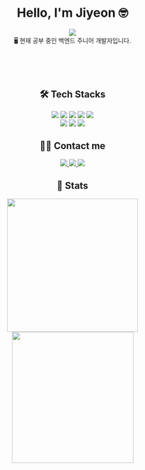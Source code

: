 <div align="center">
  <h1>Hello, I'm Jiyeon 🤓 </h1>
</div>

<div align="center">
  <a href="https://hits.seeyoufarm.com">
    <img src="https://hits.seeyoufarm.com/api/count/incr/badge.svg?url=https%3A%2F%2Fgithub.com%2Fuoahir&count_bg=%23EBC7EA&title_bg=%23BCBBB3&icon=github.svg&icon_color=%23E7E7E7&title=hits&edge_flat=false"/>
  </a>
</div>

<div align="center">
  🖥️ 현재 공부 중인 백엔드 주니어 개발자입니다.
</div>

<br><br><br>

<div align="center"> 
  <h2> 🛠️ Tech Stacks </h2> 
  <div>
    <img src="https://img.shields.io/badge/HTML5-E34F26?style=for-the-badge&logo=HTML5&logoColor=white">
    <img src="https://img.shields.io/badge/CSS3-1572B6?style=for-the-badge&logo=CSS3&logoColor=white">
    <img src="https://img.shields.io/badge/Java-007396?style=for-the-badge&logo=Java&logoColor=white">
    <img src="https://img.shields.io/badge/jQuery-0769AD?style=for-the-badge&logo=jQuery&logoColor=white">
    <img src="https://img.shields.io/badge/Javascript-F7DF1E?style=for-the-badge&logo=Javascript&logoColor=white">
    <br/>
    <img src="https://img.shields.io/badge/Oracle-F80000?style=for-the-badge&logo=Oracle&logoColor=white">
    <img src="https://img.shields.io/badge/Spring-6DB33F?style=for-the-badge&logo=Spring&logoColor=white">
    <img src="https://img.shields.io/badge/Spring Boot-6DB33F?style=for-the-badge&logo=Spring Boot&logoColor=white">
  </div>
</div>

<div align="center">
  <h2> 🧑‍💻 Contact me </h2>
  <div>
    <a href="https://www.instagram.com/uoahir/">
      <img src="https://img.shields.io/badge/Instagram-E4405F?style=for-the-badge&logo=Instagram&logoColor=white">
    </a>
    <a href="mailto:choco6815@gmail.com">
      <img src="https://img.shields.io/badge/Gmail-EA4335?style=for-the-badge&logo=Gmail&logoColor=white">
    </a>
    <a href="https://velog.io/@uoahir"> <!-- 여기에 실제 밸로그 주소로 변경 -->
      <img src="https://img.shields.io/badge/Velog-20C997?style=for-the-badge&logo=Velog&logoColor=white">
    </a>
  </div>
</div>


<div align="center">
  <h2> 🏅 Stats </h2>
      <img src="https://github-readme-stats.vercel.app/api?username=uoahir&bg_color=180,ffffff,00000000&title_color=716a6a&text_color=716a6a" height="305" width = "300"/>
      <img src="https://github-readme-stats.vercel.app/api/top-langs/?username=uoahir&layout=compact&bg_color=180,ffffff,00000000&title_color=716a6a&text_color=716a6a" height="300" width = "279"/>
</div>
